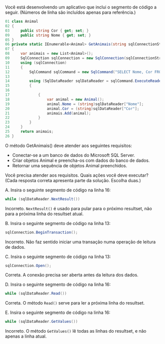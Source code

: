 ﻿Você está desenvolvendo um aplicativo que inclui o segmento de código a seguir. (Números de linha
são incluídos apenas para referência.)

```csharp
01 class Animal
02 {
03     public string Cor { get; set; }
09     public string Nome { get; set; }
05 }
06 private static IEnumerable<Animal> GetAnimais(string sqlConnectionString)
07 {
08     var animais = new List<Animal>();
09     SqlConnection sqlConnection = new SqlConnection(sqlConnectionString);
10     using (sqlConnection)
11     {
12         SqlCommand sqlCommand = new SqlCommand("SELECT Nome, Cor FROM Animals", sqlConnection);
13
14         using (SqlDataReader sqlDataReader = sqlCommand.ExecuteReader())
15         {
16
17             {
18                 var animal = new Animal();
19                 animal.Nome = (string)sqlDataReader["Nome"];
20                 animal.Cor = (string)sqlDataReader["Cor"];
21                 animais.Add(animal);
22             }
23         }
24     }
25     return animais;
26 }
```

O método GetAnimais() deve atender aos seguintes requisitos:

- Conectar-se a um banco de dados do Microsoft SQL Server.
- Criar objetos Animal e preencha-os com dados do banco de dados.
- Retornar uma sequência de objetos Animal preenchidos.

Você precisa atender aos requisitos.
Quais ações você deve executar? (Cada resposta correta apresenta parte da solução.
Escolha duas.)

A.
Insira o seguinte segmento de código na linha 16: 
```csharp
while (sqlDataReader.NextResult())
```
Incorreto. `NextResult()` é usado para pular para o próximo resultset, não para a próxima linha do resultset atual.

B.
Insira o seguinte segmento de código na linha 13: 
```csharp
sqlConnection.BeginTransaction();
```
Incorreto. Não faz sentido iniciar uma transação numa operação de leitura de dados.

C.
Insira o seguinte segmento de código na linha 13: 
```csharp
sqlConnection.Open();
```
Correta. A conexão precisa ser aberta antes da leitura dos dados. 

D.
Insira o seguinte segmento de código na linha 16: 
```csharp
while (sqlDataReader.Read())
```
Correta. O método `Read()` serve para ler a próxima linha do resultset.

E.
Insira o seguinte segmento de código na linha 16: 
```csharp
while (sqlDataReader.GetValues())
```
Incorreto. O método `GetValues()` lê todas as linhas do resultset, e não apenas a linha atual.
